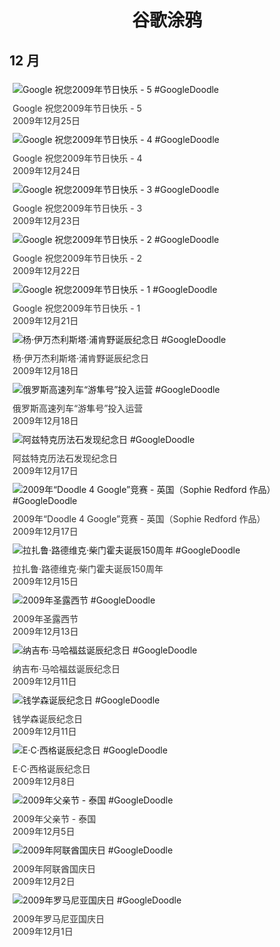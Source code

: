 
<h1 align="center"> 谷歌涂鸦 </h1>




## 12 月

<div class="image">


<img src="https://lh3.googleusercontent.com/yTh9AwqOfpTzhrpV22fCfRnGsOk5CTotWb4mzJAADPZWxmIHGdoAiyln_rcu8SnbwvFU5PkIcoLemt6X4PoR2c_muRCg9BQ_RgQPLYVH=s660" alt="Google 祝您2009年节日快乐 - 5 #GoogleDoodle" style="margin: 5px"/>
<div class="info" style="font-size: 14px; color:#333333; margin:5px"><div class="title">Google 祝您2009年节日快乐 - 5</div><div class="date">2009年12月25日</div></div>

<img src="https://lh3.googleusercontent.com/TXA1694tzsPrht3BnuWolLxVKTsl6DtFWVgAk72ZDL8mXDc19ekDbAz1jKmVXTG3aCGPlbnwji0k_HDk86U6qej1_1ovDZKz3GxJDhkI=s660" alt="Google 祝您2009年节日快乐 - 4 #GoogleDoodle" style="margin: 5px"/>
<div class="info" style="font-size: 14px; color:#333333; margin:5px"><div class="title">Google 祝您2009年节日快乐 - 4</div><div class="date">2009年12月24日</div></div>

<img src="https://lh3.googleusercontent.com/ID3AEoo4ctf28Kw0dz5Pakmrm__6X5CXmtel4wAiK5sDQJMCCMCcwzc4GTamFX_3Un5AeDuHQjhuWnFic0nmoPrXrd6hOl_uylNKhZ-s=s660" alt="Google 祝您2009年节日快乐 - 3 #GoogleDoodle" style="margin: 5px"/>
<div class="info" style="font-size: 14px; color:#333333; margin:5px"><div class="title">Google 祝您2009年节日快乐 - 3</div><div class="date">2009年12月23日</div></div>

<img src="https://lh3.googleusercontent.com/tZxUfAN3aiATJGDf7m9mZcv7GoitGGm7ZjvrO8mRzdVqGMm4loiTYT3DI5ehhmU7RDtEkBBBqQlX4YVlE4QyuQXdWfu4Jvq09ajMek5C=s660" alt="Google 祝您2009年节日快乐 - 2 #GoogleDoodle" style="margin: 5px"/>
<div class="info" style="font-size: 14px; color:#333333; margin:5px"><div class="title">Google 祝您2009年节日快乐 - 2</div><div class="date">2009年12月22日</div></div>

<img src="https://lh3.googleusercontent.com/1trsmIYgOlu0_IJbnuv3llxzEqnrDkbUIyX2bkaQAhWgpreMfO56Cc1RLpP9mwvS-eLcs2j6DilRdmAa-YmaXEA_6qx1zWlaH3FIa0V5=s660" alt="Google 祝您2009年节日快乐 - 1 #GoogleDoodle" style="margin: 5px"/>
<div class="info" style="font-size: 14px; color:#333333; margin:5px"><div class="title">Google 祝您2009年节日快乐 - 1</div><div class="date">2009年12月21日</div></div>

<img src="https://lh3.googleusercontent.com/NDROVK0hCiFk6BdFEhYrhMepum2TgH0aLsDPrbwL0PF674zKahq8HiSFaMkXDKrp7f1JwTSclgRg9teA8um5PdC-4hByjMLDdaEw7Grx=s660" alt="杨·伊万杰利斯塔·浦肯野诞辰纪念日 #GoogleDoodle" style="margin: 5px"/>
<div class="info" style="font-size: 14px; color:#333333; margin:5px"><div class="title">杨·伊万杰利斯塔·浦肯野诞辰纪念日</div><div class="date">2009年12月18日</div></div>

<img src="https://lh3.googleusercontent.com/KpY87P5tGiCx0GLX0H496i5OJ7gt1KyCZappoJmEXNbgJlOZ3jwaUbcLlbhp9LnnsYQ43GzKFVaL7jtGIWNXamJLVFfBkAi3HRLq8rKJ=s660" alt="俄罗斯高速列车“游隼号”投入运营 #GoogleDoodle" style="margin: 5px"/>
<div class="info" style="font-size: 14px; color:#333333; margin:5px"><div class="title">俄罗斯高速列车“游隼号”投入运营</div><div class="date">2009年12月18日</div></div>

<img src="https://lh3.googleusercontent.com/o6Pt8oB3XP3oOkwsXeCYt0fzfi1BzTLJENa-DlrTMjCumg-L1flampuIQVAWAfBpQQprK5MJo9pb3p0FvS7pEgEAdQVgo_aIJQx3Rjle=s660" alt="阿兹特克历法石发现纪念日 #GoogleDoodle" style="margin: 5px"/>
<div class="info" style="font-size: 14px; color:#333333; margin:5px"><div class="title">阿兹特克历法石发现纪念日</div><div class="date">2009年12月17日</div></div>

<img src="https://lh3.googleusercontent.com/x5jkYcI92O1wzgmVK--YQt7yCQeoG0qAIB7Si5N45enWL7blpmseIYEYF3T2HPuULpXf_8CdIkGcGG0uFTlxIBAQkQC-zbziTD0B9xfKOg=s660" alt="2009年“Doodle 4 Google”竞赛 - 英国（Sophie Redford 作品） #GoogleDoodle" style="margin: 5px"/>
<div class="info" style="font-size: 14px; color:#333333; margin:5px"><div class="title">2009年“Doodle 4 Google”竞赛 - 英国（Sophie Redford 作品）</div><div class="date">2009年12月17日</div></div>

<img src="https://lh3.googleusercontent.com/8O2hFaIbBRRNdQrg57dpXQBJ3uKGHAM-M_D600XhgXCsWKZeGqkGtMu4XHemue0rPXaVoYuIpVlH9GphYoHWoj0w9MXq2V-mniUfEC8=s660" alt="拉扎鲁·路德维克·柴门霍夫诞辰150周年 #GoogleDoodle" style="margin: 5px"/>
<div class="info" style="font-size: 14px; color:#333333; margin:5px"><div class="title">拉扎鲁·路德维克·柴门霍夫诞辰150周年</div><div class="date">2009年12月15日</div></div>

<img src="https://www.google.com/logos/2009/stlucy09-hp.gif" alt="2009年圣露西节 #GoogleDoodle" style="margin: 5px"/>
<div class="info" style="font-size: 14px; color:#333333; margin:5px"><div class="title">2009年圣露西节</div><div class="date">2009年12月13日</div></div>

<img src="https://www.google.com/logos/2009/mahfouz09-hp.gif" alt="纳吉布·马哈福兹诞辰纪念日 #GoogleDoodle" style="margin: 5px"/>
<div class="info" style="font-size: 14px; color:#333333; margin:5px"><div class="title">纳吉布·马哈福兹诞辰纪念日</div><div class="date">2009年12月11日</div></div>

<img src="https://lh3.googleusercontent.com/0G1bRZwbKTXONhGZ0yh9KFlvvlSIPAjmvJyOy6ZNCAOcGOwiACempsVKuQq73j6O4B7bLo1fx4pJ8THPQXCTUzdqfleXpYbWNC6eb3e9Gw=s660" alt="钱学森诞辰纪念日 #GoogleDoodle" style="margin: 5px"/>
<div class="info" style="font-size: 14px; color:#333333; margin:5px"><div class="title">钱学森诞辰纪念日</div><div class="date">2009年12月11日</div></div>

<img src="https://lh3.googleusercontent.com/os0554EORSldP0Y2nQ_9ttRwbq8eF18gTfswoGWovCx55lYmx8BJVU_g_T1_SQvlsmf6s5UPAwWP82kr1dQMntNHIngPOeLzGOEz96uz=s660" alt="E·C·西格诞辰纪念日 #GoogleDoodle" style="margin: 5px"/>
<div class="info" style="font-size: 14px; color:#333333; margin:5px"><div class="title">E·C·西格诞辰纪念日</div><div class="date">2009年12月8日</div></div>

<img src="https://www.google.com/logos/2009/fathersday_th09.gif" alt="2009年父亲节 - 泰国 #GoogleDoodle" style="margin: 5px"/>
<div class="info" style="font-size: 14px; color:#333333; margin:5px"><div class="title">2009年父亲节 - 泰国</div><div class="date">2009年12月5日</div></div>

<img src="https://lh3.googleusercontent.com/vY5iF7vOLGaKgnzHTBgAsD7PbbUd17S2l8AH1x2EnSn1Va8kIAmJbmxq6EhuG6Uuh2Jx5rrJRXI5jND2lGNS7CfIO3VDCniZYhWxklCylg=s660" alt="2009年阿联酋国庆日 #GoogleDoodle" style="margin: 5px"/>
<div class="info" style="font-size: 14px; color:#333333; margin:5px"><div class="title">2009年阿联酋国庆日</div><div class="date">2009年12月2日</div></div>

<img src="https://lh3.googleusercontent.com/dv03Q17MyA_BPzqF1xN4zPhOMVgLjNjMxxn6h7Yump0b7pjSR-FlP12Di6lu_Q8W_ZrDJHfE2RxXcm3_jOGhWJh47OaZpVSbplNqiomV5A=s660" alt="2009年罗马尼亚国庆日 #GoogleDoodle" style="margin: 5px"/>
<div class="info" style="font-size: 14px; color:#333333; margin:5px"><div class="title">2009年罗马尼亚国庆日</div><div class="date">2009年12月1日</div></div>

</div>








